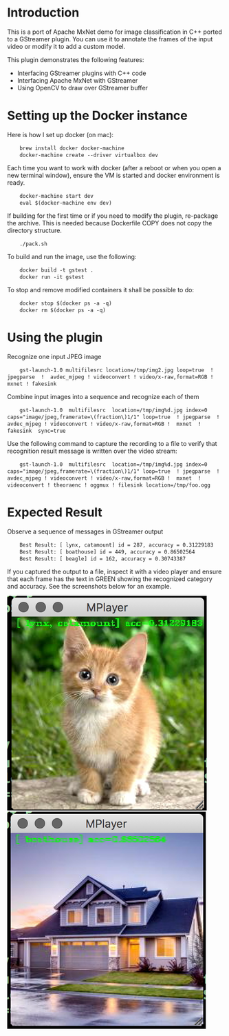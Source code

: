 # Introduction
This is a port of Apache MxNet demo for image classification in C++ ported to a GStreamer plugin. You can use it to annotate the frames of the input video or modify it to add a custom model.

This plugin demonstrates the following features:
* Interfacing GStreamer plugins with C++ code
* Interfacing Apache MxNet with GStreamer
* Using OpenCV to draw over GStreamer buffer

# Setting up the Docker instance

Here is how I set up docker (on mac):
```
	brew install docker docker-machine
	docker-machine create --driver virtualbox dev
```

Each time you want to work with docker (after a reboot or when you open a new terminal window), ensure the VM is started and docker environment is ready.
```
	docker-machine start dev
	eval $(docker-machine env dev)
```

If building for the first time or if you need to modify the plugin, re-package the archive. This is needed because Dockerfile COPY does not copy the
directory structure.
```
	./pack.sh
```

To build and run the image, use the following:
```
	docker build -t gstest .
	docker run -it gstest
```

To stop and remove modified containers it shall be possible to do:
```
	docker stop $(docker ps -a -q)
	docker rm $(docker ps -a -q)
```

# Using the plugin

Recognize one input JPEG image
```	
	gst-launch-1.0 multifilesrc location=/tmp/img2.jpg loop=true  ! jpegparse  !  avdec_mjpeg ! videoconvert ! video/x-raw,format=RGB ! mxnet ! fakesink
```

Combine input images into a sequence and recognize each of them
```
	gst-launch-1.0  multifilesrc  location=/tmp/img%d.jpg index=0 caps="image/jpeg,framerate=\(fraction\)1/1" loop=true  ! jpegparse  !  avdec_mjpeg ! videoconvert ! video/x-raw,format=RGB !  mxnet  ! fakesink  sync=true
```

Use the following command to capture the recording to a file to verify that recognition result message is written over the video stream:
```
	gst-launch-1.0  multifilesrc  location=/tmp/img%d.jpg index=0 caps="image/jpeg,framerate=\(fraction\)1/1" loop=true  ! jpegparse  !  avdec_mjpeg ! videoconvert ! video/x-raw,format=RGB !  mxnet  ! videoconvert ! theoraenc ! oggmux ! filesink location=/tmp/foo.ogg
```

# Expected Result
Observe a sequence of messages in GStreamer output
```
	Best Result: [ lynx, catamount] id = 287, accuracy = 0.31229183
	Best Result: [ boathouse] id = 449, accuracy = 0.86502564
	Best Result: [ beagle] id = 162, accuracy = 0.30743387
```

If you captured the output to a file, inspect it with a video player and ensure that each frame has the text in GREEN showing the recognized category and accuracy. See the screenshots below for an example.

![Screenshot 1](./screenshots/screenshot_1.png?raw=true "Cat")
![Screenshot 2](./screenshots/screenshot_2.png?raw=true "House")
